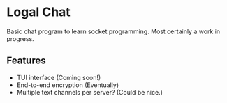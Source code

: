 # Logal Chat

Basic chat program to learn socket programming. Most certainly a work in progress.

## Features
* TUI interface (Coming soon!)
* End-to-end encryption (Eventually)
* Multiple text channels per server? (Could be nice.)
